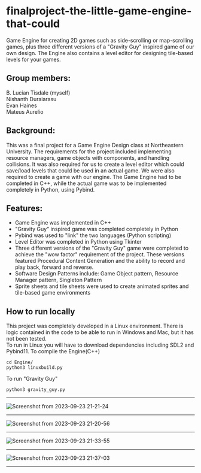 # finalproject-the-little-game-engine-that-could
Game Engine for creating 2D games such as side-scrolling or map-scrolling games, plus three different versions of a "Gravity Guy" inspired game of our own design. The Engine also contains a level editor for designing tile-based levels for your games.
## Group members:
B. Lucian Tisdale (myself)<br>
Nishanth Duraiarasu<br>
Evan Haines<br>
Mateus Aurelio<br>

## Background:
This was a final project for a Game Engine Design class at Northeastern University. The requirements for the project included implementing resource managers, game objects with components, and handling collisions. 
It was also required for us to create a level editor which could save/load levels that could be used in an actual game. 
We were also required to create a game with our engine. The Game Engine had to be completed in C++, while the actual game was to be implemented completely in Python, using Pybind.
## Features:
* Game Engine was implemented in C++
* "Gravity Guy" inspired game was completed completely in Python
* Pybind was used to "link" the two languages (Python scripting)
* Level Editor was completed in Python using Tkinter
* Three different versions of the "Gravity Guy" game were completed to achieve the "wow factor" requirement of the project. These versions featured Procedural Content Generation and the ability to record and play back, forward and reverse.
* Software Design Patterns include: Game Object pattern, Resource Manager pattern, Singleton Pattern
* Sprite sheets and tile sheets were used to create animated sprites and tile-based game environments

## How to run locally
This project was completely developed in a Linux environment. There is logic contained in the code to be able to run in Windows and Mac, but it has not been tested.<br>
To run in Linux you will have to download dependencies including SDL2 and Pybind11.
To compile the Engine(C++)
```
cd Engine/
python3 linuxbuild.py
```
To run "Gravity Guy"
```
python3 gravity_guy.py
```
***

![Screenshot from 2023-09-23 21-21-24](https://github.com/tisdale001/finalproject-the-little-game-engine-that-could/assets/53150782/04f9d941-45a9-4f21-b551-a4005f703e82)
***

![Screenshot from 2023-09-23 21-20-56](https://github.com/tisdale001/finalproject-the-little-game-engine-that-could/assets/53150782/c4fd914b-b6ea-4f23-956d-a084a569d8dd)
***
![Screenshot from 2023-09-23 21-33-55](https://github.com/tisdale001/finalproject-the-little-game-engine-that-could/assets/53150782/5e082c96-c197-48d2-ae0c-c7fb29fdf52b)

***

![Screenshot from 2023-09-23 21-37-03](https://github.com/tisdale001/finalproject-the-little-game-engine-that-could/assets/53150782/9ad00468-3ab3-4f63-89b3-155777fe4237)

***
